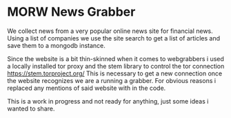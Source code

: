 # MORW News Grabber

We collect news from a very popular online news site for financial news. Using a list of companies we use the 
site search to get a list of articles and save them to a mongodb instance.
 
Since the website is a bit thin-skinned when it comes to webgrabbers i used a locally installed tor proxy and 
the stem library to control the tor connection https://stem.torproject.org/ 
This is necessary to get a new connection once the website recognizes we are a running a grabber.
For obvious reasons i replaced any mentions of said website with <news source> in the code.

This is a work in progress and not ready for anything, just some ideas i wanted to share. 